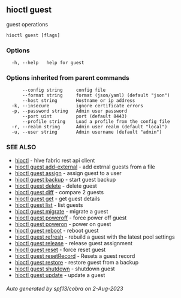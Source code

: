 ## hioctl guest

guest operations

```
hioctl guest [flags]
```

### Options

```
  -h, --help   help for guest
```

### Options inherited from parent commands

```
      --config string     config file
      --format string     format (json/yaml) (default "json")
      --host string       Hostname or ip address
  -k, --insecure          ignore certificate errors
  -p, --password string   Admin user password
      --port uint         port (default 8443)
      --profile string    Load a profile from the config file
  -r, --realm string      Admin user realm (default "local")
  -u, --user string       Admin username (default "admin")
```

### SEE ALSO

* [hioctl](hioctl.md)	 - hive fabric rest api client
* [hioctl guest add-external](hioctl_guest_add-external.md)	 - add extrnal guests from a file
* [hioctl guest assign](hioctl_guest_assign.md)	 - assign guest to a user
* [hioctl guest backup](hioctl_guest_backup.md)	 - start guest backup
* [hioctl guest delete](hioctl_guest_delete.md)	 - delete guest
* [hioctl guest diff](hioctl_guest_diff.md)	 - compare 2 guests
* [hioctl guest get](hioctl_guest_get.md)	 - get guest details
* [hioctl guest list](hioctl_guest_list.md)	 - list guests
* [hioctl guest migrate](hioctl_guest_migrate.md)	 - migrate a guest
* [hioctl guest poweroff](hioctl_guest_poweroff.md)	 - force power off guest
* [hioctl guest poweron](hioctl_guest_poweron.md)	 - power on guest
* [hioctl guest reboot](hioctl_guest_reboot.md)	 - reboot guest
* [hioctl guest refresh](hioctl_guest_refresh.md)	 - rebuild a guest with the latest pool settings
* [hioctl guest release](hioctl_guest_release.md)	 - release guest assignment
* [hioctl guest reset](hioctl_guest_reset.md)	 - force reset guest
* [hioctl guest resetRecord](hioctl_guest_resetRecord.md)	 - Resets a guest record
* [hioctl guest restore](hioctl_guest_restore.md)	 - restore guest from a backup
* [hioctl guest shutdown](hioctl_guest_shutdown.md)	 - shutdown guest
* [hioctl guest update](hioctl_guest_update.md)	 - update a guest

###### Auto generated by spf13/cobra on 2-Aug-2023
